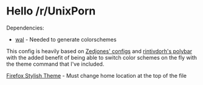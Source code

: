 # Hello /r/UnixPorn

Dependencies:  
 * [wal](https://github.com/dylanaraps/wal) - Needed to generate colorschemes
 
This config is heavily based on [Zedjones' configs](https://github.com/Zedjones/desktop-config) and [rintivdorh's polybar](https://www.reddit.com/r/unixporn/comments/5y85do/i3gaps_polybar_cranium/) with the added benefit of being able to switch color schemes on the fly with the theme command that I've included.

[Firefox Stylish Theme](https://gist.github.com/SlyCedix/d5ebc2ee9292adedf6f6ce1f41cd4157) - Must change home location at the top of the file
